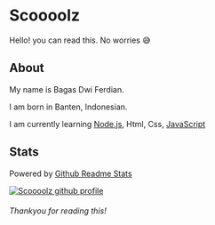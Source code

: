 # Scoooolz
Hello! you can read this. No worries 😅

## About

My name is Bagas Dwi Ferdian.

I am born in Banten, Indonesian.

I am currently learning [Node.js](https://nodejs.org/), Html, Css, [JavaScript](https://www.javascript.com/)

## Stats
Powered by [Github Readme Stats](https://github.com/anuraghazra/github-readme-stats)

[![Scoooolz github profile](https://github-readme-stats.vercel.app/api?username=Scoooolz&show_icons=true&count_private=true&include_all_commits=true&custom_title=Scoooolz+GitHub+Stats&theme=tokyonight)](https://github.com/Scoooolz)


###### Thankyou for reading this!
